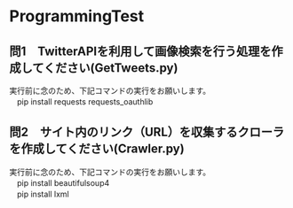 # ProgrammingTest

## 問1　TwitterAPIを利用して画像検索を行う処理を作成してください(GetTweets.py)  
 実行前に念のため、下記コマンドの実行をお願いします。  
 　pip install requests requests_oauthlib

## 問2　サイト内のリンク（URL）を収集するクローラを作成してください(Crawler.py)  
 実行前に念のため、下記コマンドの実行をお願いします。  
 　pip install beautifulsoup4  
 　pip install lxml 
  
